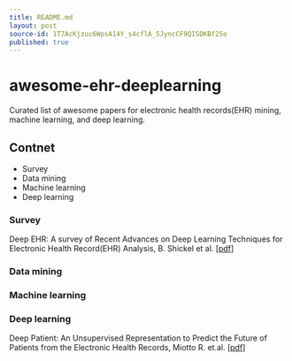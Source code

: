 ```yaml
---
title: README.md
layout: post
source-id: 1T7AcKjzuc6WpsA14Y_s4cflA_5JyncCF9QISDKBf25o
published: true
---
```

# awesome-ehr-deeplearning

Curated list of awesome papers for electronic health records(EHR) mining, machine learning, and deep learning.

## Contnet
- Survey
- Data mining
- Machine learning
- Deep learning

### Survey
Deep EHR: A survey of Recent Advances on Deep Learning Techniques for Electronic Health Record(EHR) Analysis, B. Shickel et al. [[pdf](https://arxiv.org/pdf/1706.03446.pdf)]

### Data mining

### Machine learning

### Deep learning
Deep Patient: An Unsupervised Representation to Predict the Future of Patients from the Electronic Health Records, Miotto R. et.al. [[pdf](https://www.ncbi.nlm.nih.gov/pmc/articles/PMC4869115/pdf/srep26094.pdf)]
